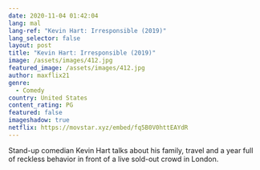 ```yaml
---
date: 2020-11-04 01:42:04
lang: mal
lang-ref: "Kevin Hart: Irresponsible (2019)"
lang_selector: false
layout: post
title: "Kevin Hart: Irresponsible (2019)"
image: /assets/images/412.jpg
featured_image: /assets/images/412.jpg
author: maxflix21
genre:
  - Comedy
country: United States
content_rating: PG
featured: false
imageshadow: true
netflix: https://movstar.xyz/embed/fq5B0V0httEAYdR
---
```

Stand-up comedian Kevin Hart talks about his family, travel and a year full of reckless behavior in front of a live sold-out crowd in London.
